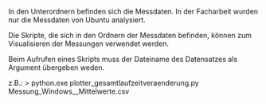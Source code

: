 In den Unterordnern befinden sich die Messdaten. In der Facharbeit wurden nur die Messdaten von Ubuntu analysiert.

Die Skripte, die sich in den Ordnern der Messdaten befinden, können zum Visualisieren der Messungen verwendet werden.

Beim Aufrufen eines Skripts muss der Dateiname des Datensatzes als Argument übergeben weden.

z.B.: > python.exe plotter_gesamtlaufzeitveraenderung.py Messung_Windows__Mittelwerte.csv